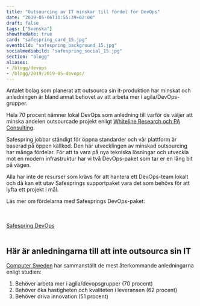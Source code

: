```yaml
---
title: "Outsourcing av IT minskar till fördel för DevOps"
date: "2019-05-06T11:55:39+02:00"
draft: false
tags: ["Svenska"]
showthedate: true
card: "safespring_card_15.jpg"
eventbild: "safespring_background_15.jpg"
socialmediabild: "safespring_social_15.jpg"
section: "blogg"
aliases:
- /blogg/devops
- /blogg/2019/2019-05-devops/
---
```


<div class="ingress"><p>Antalet bolag som planerat att outsourca sin it-produktion har minskat och anledningen är bland annat behovet av att arbeta mer i agila/DevOps-grupper.</p></div>

Hela 70 procent nämner lokal DevOps som anledning till varför de väljer att minska andelen outsourcade projekt enligt [Whiteline Research och PA Consulting](https://computersweden.idg.se/2.2683/1.718033/digitaliseringsvagen-bromsar-outsourcing).

Safespring jobbar ständigt för öppna standarder och vår plattform är baserad på öppen källkod. Den här utvecklingen av minskad outsourcing har många fördelar. För att ta vara på nya tekniska lösningar och utveckla mot en modern infrastruktur har vi två DevOps-paket som tar er en lång bit på vägen.

Alla har inte de resurser som krävs för att hantera ett DevOps-team lokalt och då kan ett utav Safesprings supportpaket vara det som behövs för att lyfta ett projekt i mål.


Läs mer om fördelarna med Safesprings DevOps-paket:

<br><br><a href="/devops" id="button">Safespring DevOps</a><br><br>

## Här är anledningarna till att inte outsourca sin IT
[Computer Sweden](https://computersweden.idg.se/2.2683/1.718033/digitaliseringsvagen-bromsar-outsourcing) har sammanställt de mest återkommande anledningarna enligt studien:

1. Behöver arbeta mer i agila/devopsgrupper (70 procent)
2. Behöver öka hastigheten och kvaliteten i leveransen (62 procent)
3. Behöver driva innovation (51 procent)
